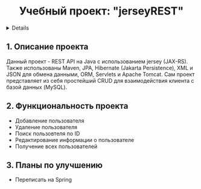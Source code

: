 <h1 align="center">Учебный проект: "jerseyREST"</h1>

<a name="summary">
  <details>
    <summary>Оглавление</summary>
    <ol>
      <li><a href="#project-description">Описание проекта</a></li>
      <li><a href="#project-functionality">Функциональность проекта</a></li>
      <li><a href="#project-enhancement">Планы по улучшению</a></li>
    </ol>
  </details>
</a>

<a name="project-description"><h2>1. Описание проекта</h2></a>
Данный проект - REST API на Java с использованием jersey (JAX-RS). Также использованы Maven, JPA, Hibernate (Jakarta Persistence), XML и JSON для обмена данными, ORM, Servlets и Apache Tomcat. Сам проект представляет из себя простейший CRUD для взаимодействия клиента с базой данных (MySQL).

<a name="functionality"><h2>2. Функциональность проекта</h2></a>

- Добавление пользователя
- Удаление пользователя
- Поиск пользовтеля по ID
- Редактирование информации о пользователе
- Получение всех пользователей

<a name="enhancement"><h2>3. Планы по улучшению</h2></a>

- Переписать на Spring
